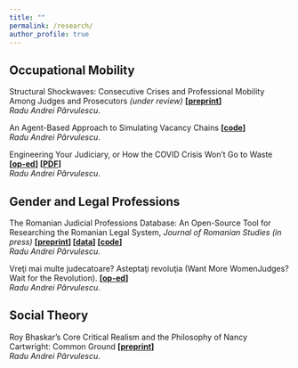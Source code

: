 ```yaml
---
title: ""
permalink: /research/
author_profile: true
---
```


## Occupational Mobility

Structural Shockwaves: Consecutive Crises and Professional Mobility Among Judges and Prosecutors <i>(under review)</i> <b>[[preprint](https://osf.io/preprints/socarxiv/hg9tq)]</b><br>
<i>Radu Andrei Pârvulescu</i>. 

An Agent-Based Approach to Simulating Vacancy Chains <b>[[code](https://github.com/r-parvulescu/opportunity_chain_simulation)]</b><br>
<i>Radu Andrei Pârvulescu</i>. 

Engineering Your Judiciary, or How the COVID Crisis Won’t Go to Waste <b>[[op-ed](https://discoversociety.org/2020/04/24/engineering-your-judiciary-or-how-the-covid-crisis-wont-go-to-waste/)] [[PDF](https://osf.io/preprints/socarxiv/yrtfb/)]</b><br>
<i>Radu Andrei Pârvulescu</i>. 

## Gender and Legal Professions

The Romanian Judicial Professions Database: An Open-Source Tool for Researching the Romanian Legal System, <i>Journal of Romanian Studies (in press)</i>
<b>[[preprint](https://osf.io/preprints/socarxiv/47xt2/)] [[data](https://osf.io/gfjke/)] [[code](https://github.com/r-parvulescu/ro_judicial_professions)]</b><br>
<i>Radu Andrei Pârvulescu</i>. 

Vreţi mai multe judecatoare? Asteptaţi revoluţia (Want  More  WomenJudges?  Wait for the Revolution). <b>[[op-ed](https://www.contributors.ro/vreti-mai-multe-judecatoare-asteptati-revolutia/)]</b><br>
<i>Radu Andrei Pârvulescu</i>. 

## Social Theory

Roy Bhaskar’s Core Critical Realism and the Philosophy of Nancy Cartwright: Common Ground <b>[[preprint](https://osf.io/preprints/socarxiv/vtj23/)]</b><br>
<i>Radu Andrei Pârvulescu</i>.
